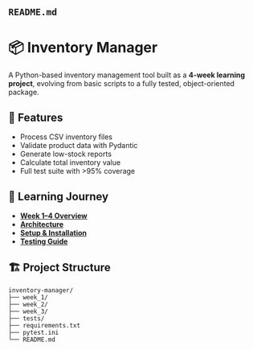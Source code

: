 ## `README.md`


# 📦 Inventory Manager

A Python-based inventory management tool built as a **4-week learning project**, evolving from basic scripts to a fully tested, object-oriented package.


## 🚀 Features
- Process CSV inventory files
- Validate product data with Pydantic
- Generate low-stock reports
- Calculate total inventory value
- Full test suite with >95% coverage


## 📅 Learning Journey
- **[Week 1–4 Overview](docs/INDEX.md)**
- **[Architecture](docs/ARCHITECTURE.md)**
- **[Setup & Installation](docs/SETUP.md)**
- **[Testing Guide](docs/TESTING.md)**


## 🏗️ Project Structure
```
inventory-manager/
├── week_1/
├── week_2/
├── week_3/
├── tests/
├── requirements.txt
├── pytest.ini
└── README.md
```